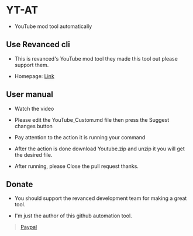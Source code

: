 # YT-AT

- YouTube mod tool automatically

**Use Revanced cli**
---

- This is revanced's YouTube mod tool they made this tool out please support them.

- Homepage: [Link](https://github.com/revanced)

**User manual**
---

- Watch the video

- Please edit the YouTube_Custom.md file then press the Suggest changes button

- Pay attention to the action it is running your command

- After the action is done download Youtube.zip and unzip it you will get the desired file.

- After running, please Close the pull request thanks.

**Donate**
---

- You should support the revanced development team for making a great tool.

- I'm just the author of this github automation tool.

> [Paypal](http://paypal.me/kakathic)





